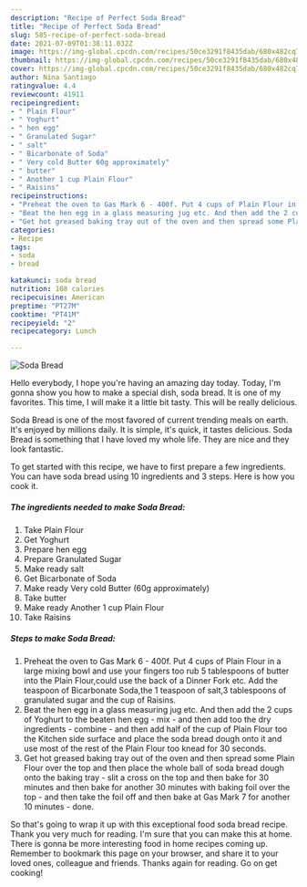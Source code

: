 ```yaml
---
description: "Recipe of Perfect Soda Bread"
title: "Recipe of Perfect Soda Bread"
slug: 585-recipe-of-perfect-soda-bread
date: 2021-07-09T01:38:11.032Z
image: https://img-global.cpcdn.com/recipes/50ce3291f8435dab/680x482cq70/soda-bread-recipe-main-photo.jpg
thumbnail: https://img-global.cpcdn.com/recipes/50ce3291f8435dab/680x482cq70/soda-bread-recipe-main-photo.jpg
cover: https://img-global.cpcdn.com/recipes/50ce3291f8435dab/680x482cq70/soda-bread-recipe-main-photo.jpg
author: Nina Santiago
ratingvalue: 4.4
reviewcount: 41911
recipeingredient:
- " Plain Flour"
- " Yoghurt"
- " hen egg"
- " Granulated Sugar"
- " salt"
- " Bicarbonate of Soda"
- " Very cold Butter 60g approximately"
- " butter"
- " Another 1 cup Plain Flour"
- " Raisins"
recipeinstructions:
- "Preheat the oven to Gas Mark 6 - 400f. Put 4 cups of Plain Flour in a large mixing bowl and use your fingers too rub 5 tablespoons of butter into the Plain Flour,could use the back of a Dinner Fork etc. Add the teaspoon of Bicarbonate Soda,the 1 teaspoon of salt,3 tablespoons of granulated sugar and the cup of Raisins."
- "Beat the hen egg in a glass measuring jug etc. And then add the 2 cups of Yoghurt to the beaten hen egg - mix - and then add too the dry ingredients - combine - and then add half of the cup of Plain Flour too the Kitchen side surface and place the soda bread dough onto it and use most of the rest of the Plain Flour too knead for 30 seconds."
- "Get hot greased baking tray out of the oven and then spread some Plain Flour over the top and then place the whole ball of soda bread dough onto the baking tray - slit a cross on the top and then bake for 30 minutes and then bake for another 30 minutes with baking foil over the top - and then take the foil off and then bake at Gas Mark 7 for another 10 minutes - done."
categories:
- Recipe
tags:
- soda
- bread

katakunci: soda bread 
nutrition: 108 calories
recipecuisine: American
preptime: "PT27M"
cooktime: "PT41M"
recipeyield: "2"
recipecategory: Lunch

---
```



![Soda Bread](https://img-global.cpcdn.com/recipes/50ce3291f8435dab/680x482cq70/soda-bread-recipe-main-photo.jpg)

Hello everybody, I hope you're having an amazing day today. Today, I'm gonna show you how to make a special dish, soda bread. It is one of my favorites. This time, I will make it a little bit tasty. This will be really delicious.



Soda Bread is one of the most favored of current trending meals on earth. It's enjoyed by millions daily. It is simple, it's quick, it tastes delicious. Soda Bread is something that I have loved my whole life. They are nice and they look fantastic.


To get started with this recipe, we have to first prepare a few ingredients. You can have soda bread using 10 ingredients and 3 steps. Here is how you cook it.

<!--inarticleads1-->

##### The ingredients needed to make Soda Bread:

1. Take  Plain Flour
1. Get  Yoghurt
1. Prepare  hen egg
1. Prepare  Granulated Sugar
1. Make ready  salt
1. Get  Bicarbonate of Soda
1. Make ready  Very cold Butter (60g approximately)
1. Take  butter
1. Make ready  Another 1 cup Plain Flour
1. Take  Raisins




<!--inarticleads2-->

##### Steps to make Soda Bread:

1. Preheat the oven to Gas Mark 6 - 400f. Put 4 cups of Plain Flour in a large mixing bowl and use your fingers too rub 5 tablespoons of butter into the Plain Flour,could use the back of a Dinner Fork etc. Add the teaspoon of Bicarbonate Soda,the 1 teaspoon of salt,3 tablespoons of granulated sugar and the cup of Raisins.
1. Beat the hen egg in a glass measuring jug etc. And then add the 2 cups of Yoghurt to the beaten hen egg - mix - and then add too the dry ingredients - combine - and then add half of the cup of Plain Flour too the Kitchen side surface and place the soda bread dough onto it and use most of the rest of the Plain Flour too knead for 30 seconds.
1. Get hot greased baking tray out of the oven and then spread some Plain Flour over the top and then place the whole ball of soda bread dough onto the baking tray - slit a cross on the top and then bake for 30 minutes and then bake for another 30 minutes with baking foil over the top - and then take the foil off and then bake at Gas Mark 7 for another 10 minutes - done.




So that's going to wrap it up with this exceptional food soda bread recipe. Thank you very much for reading. I'm sure that you can make this at home. There is gonna be more interesting food in home recipes coming up. Remember to bookmark this page on your browser, and share it to your loved ones, colleague and friends. Thanks again for reading. Go on get cooking!
